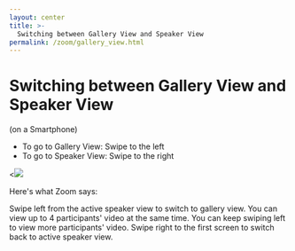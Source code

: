 ```yaml
---
layout: center
title: >-
  Switching between Gallery View and Speaker View
permalink: /zoom/gallery_view.html
---
```


<h1>Switching between Gallery View and Speaker View </h1>
<p>(on a Smartphone)</p>
<ul>
  <li>To go to Gallery View: Swipe to the left</li>
  <li>To go to Speaker View: Swipe to the right</li>
</ul>
<p><<img src="/assets/zoom/images/zmGalleryApp.gif"></p>
<p>Here's what Zoom says:</p>
<p>Swipe left from the active speaker view to switch to gallery view. You can
  view up to 4 participants' video at the same time. You can keep swiping left
  to view more participants' video. Swipe right to the first screen to switch
  back to active speaker view.</p>
